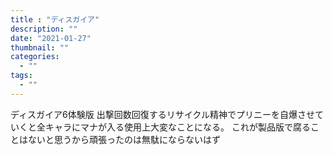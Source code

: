 ```yaml
---
title : "ディスガイア"
description: ""
date: "2021-01-27"
thumbnail: ""
categories:
  - ""
tags:
  - ""
---
```


ディスガイア6体験版
出撃回数回復するリサイクル精神でプリニーを自爆させていくと全キャラにマナが入る使用上大変なことになる。
これが製品版で腐ることはないと思うから頑張ったのは無駄にならないはず
